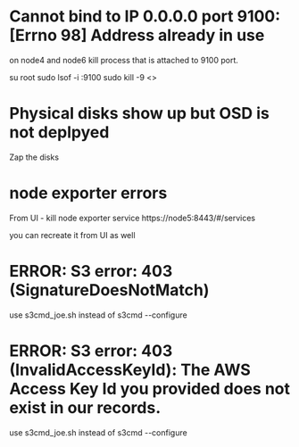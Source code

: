 # Cannot bind to IP 0.0.0.0 port 9100: [Errno 98] Address already in use
on node4 and node6 kill process that is attached to 9100 port.

su root
sudo lsof -i :9100
sudo kill -9 <>

# Physical disks show up but OSD is not deplpyed

Zap the disks


# node exporter errors

From UI - kill node exporter service
https://node5:8443/#/services

you can recreate it from UI as well


# ERROR: S3 error: 403 (SignatureDoesNotMatch)
use s3cmd_joe.sh instead of s3cmd --configure
# ERROR: S3 error: 403 (InvalidAccessKeyId): The AWS Access Key Id you provided does not exist in our records.
use s3cmd_joe.sh instead of s3cmd --configure